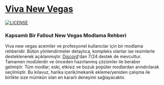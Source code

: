 # [Viva New Vegas](https://vivanewvegas.moddinglinked.com/)

[![LICENSE](https://img.shields.io/badge/license-MIT-informational.svg)](https://github.com/h5bp/html5-boilerplate/blob/master/LICENSE.txt)

### Kapsamlı Bir Fallout New Vegas Modlama Rehberi

Viva new vegas acemiler ve profesyonel kullancılar için bir modlama rehberidir. Bütün yönlendirmeler detaylıca, kompleks olanlar ise resimlerle desteklenerek açıklanmıştır. [Discord](https://discord.com/invite/viva-new-vegas-659108573485465620)'dan 7/24 destek de mevcuttur. Tamamen modülerdir ve önceden hazırlanmış çözümler ile beraber gelmiştir. Tüm modlar; eski, etkisiz ve bozuk popüler modlardan arındırılarak seçilmiştir. Bu kılavuz, harika içerik/mekanik ekleme/yeniden çalışma ile birlikte size mümkün olan en kararlı deneyimi sağlayacaktır.
